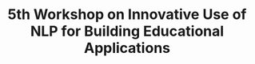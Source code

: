 ---
title: 5th Workshop on Innovative Use of NLP for Building Educational Applications
permalink: /bea/2010
redirect_from: /bea/5
redirect_to: https://www.cs.rochester.edu/~tetreaul/naacl-bea5.html
---